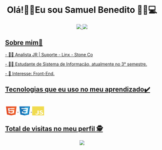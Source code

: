 <h1 align=center> Olá!👋🏻Eu sou Samuel Benedito 👨‍💻💻 </h1>

<div align="center">
  <a href="https://github.com/SamuelBenedito">
  <img height="160em" src="https://github-readme-stats.vercel.app/api?username=SamuelBenedito&show_icons=true&theme=tokyonight&include_all_commits=true&count_private=true&border_radius=20"/>
  <img height="160em" src="https://github-readme-stats.vercel.app/api/top-langs/?username=SamuelBenedito&layout=compact&langs_count=7&theme=tokyonight&border_radius=20"/>
</div>
  
## Sobre mim📖
<p> - 👨‍💻 Analista JR | Suporte - Linx - Stone Co </p>
<p> - 👨‍🎓 Estudante de Sistema de Informação, atualmente no 3° semestre. </p>
<p> - 🎯 Interesse: Front-End. </p>
  
## Tecnologias que eu uso no meu aprendizado✔️
  
<div style="display: inline_block"><br>
  <img align="center" alt="Samuel-HTML" height="30" width="40" src="https://raw.githubusercontent.com/devicons/devicon/master/icons/html5/html5-original.svg">
  <img align="center" alt="Samuel-CSS" height="30" width="40" src="https://raw.githubusercontent.com/devicons/devicon/master/icons/css3/css3-original.svg">
  <img align="center" alt="Samuel-Js" height="30" width="40" src="https://raw.githubusercontent.com/devicons/devicon/master/icons/javascript/javascript-plain.svg">
</div>
 
 ## Total de visitas no meu perfil :detective: <br>
 <p align="center"> 
   <img alingn="center" src="https://profile-counter.glitch.me/SamuelBenedito/count.svg" />
 </p>
